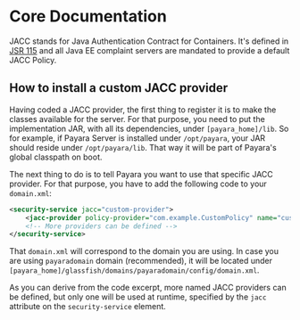 # Core Documentation

JACC stands for Java Authentication Contract for Containers. It's defined in [JSR 115](https://jcp.org/en/jsr/detail?id=115) and all Java EE complaint servers are mandated to provide a default JACC Policy.

## How to install a custom JACC provider

Having coded a JACC provider, the first thing to register it is to make the classes available for the server. For that purpose, you need to put the implementation JAR, with all its dependencies, under `[payara_home]/lib`. So for example, if Payara Server is installed under `/opt/payara`, your JAR should reside under `/opt/payara/lib`. That way it will be part of Payara's global classpath on boot.

The next thing to do is to tell Payara you want to use that specific JACC provider. For that purpose, you have to add the following code to your `domain.xml`:

```xml
<security-service jacc="custom-provider">
    <jacc-provider policy-provider="com.example.CustomPolicy" name="custom-provider" policy-configuration-factory-provider="com.example.CustomPolicyConfigurationFactory"></jacc-provider>
    <!-- More providers can be defined -->
</security-service>
```

That `domain.xml` will correspond to the domain you are using. In case you are using `payaradomain` domain (recommended), it will be located under `[payara_home]/glassfish/domains/payaradomain/config/domain.xml`.

As you can derive from the code excerpt, more named JACC providers can be defined, but only one will be used at runtime, specified by the `jacc` attribute on the `security-service` element.
